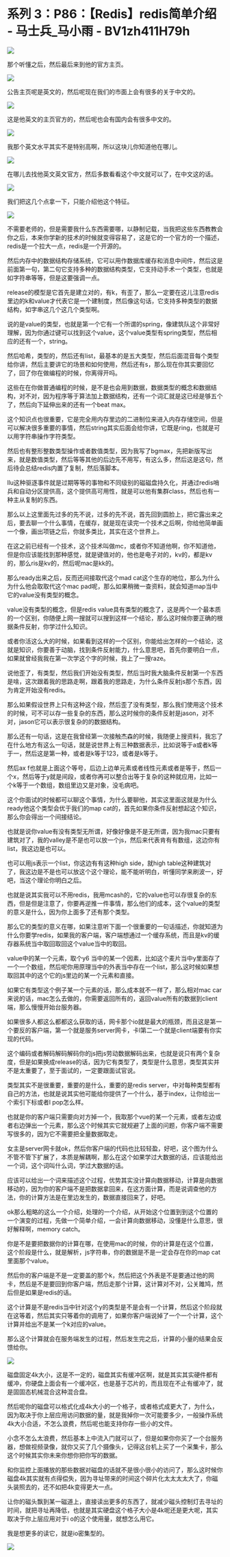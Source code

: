 # 系列 3：P86：【Redis】redis简单介绍 - 马士兵_马小雨 - BV1zh411H79h

![](img/2a2de83fdfeba11f685f536c21af6622_0.png)

那个听懂之后，然后最后来到他的官方主页。

![](img/2a2de83fdfeba11f685f536c21af6622_2.png)

公告主页呢是英文的，然后呢现在我们的市面上会有很多的关于中文的。

![](img/2a2de83fdfeba11f685f536c21af6622_4.png)

这是他英文的主页官方的，然后呢也会有国内会有很多中文的。

![](img/2a2de83fdfeba11f685f536c21af6622_6.png)

我那个英文水平其实不是特别高啊，所以这块儿你知道他在哪儿。

![](img/2a2de83fdfeba11f685f536c21af6622_8.png)

在哪儿去找他英文英文官方，然后多数看看这个中文就可以了，在中文这的话。

![](img/2a2de83fdfeba11f685f536c21af6622_10.png)

我们把这几个点拿一下，只能介绍他这个特征。

![](img/2a2de83fdfeba11f685f536c21af6622_12.png)

不需要老师的，但是需要我什么东西需要哪，以静制记载，当我把这些东西教教会你之后，本来你学新的技术的时候就变得容易了，这是它的一个官方的一个描述，redis是一个拉大一点，redis是一个开源的。

然后内存中的数据结构存储系统，它可以用作数据库缓存和消息中间件，然后这是前面第一句，第二句它支持多种的数据结构类型，它支持动手术一个类型，也就是如字符串等等，但是这要强调一点。

release的模型是它首先是建立对的，有k，有歪了，那么一定要在这儿注意redis里边的k和value才代表它是一个建制度，然后像这句话，它支持多种类型的数据结构，如字串这几个这几个类型啊。

说的是value的类型，也就是第一个它有一个所谓的spring，像建筑队这个非常好理解，因为你通过键可以找到这个value，这个value类型有spring类型，然后相应的还有一个，string。

然后哈希，类型的，然后还有list，最基本的是五大类型，然后后面混音每个类型给你讲，然后主要讲它的场景和如何使用，然后还有s，那么现在你其实要回忆了，回了你在做编程的时候，你离得开吗。

这些在在你做普通编程的时候，是不是也会用到数据，数据类型的概念和数据结构，对不对，因为程序等于算法加上数据结构，还有一个词汇就是这已经是够五个了，然后向下延伸出来的还有一个beat max。

这个知识点也很重要，它是完全用内存里边的二进制位来进入内存存储空间，但是可以解决很多重要的事情，然后string其实后面会给你讲，它既是ring，也就是可以用字符串操作字符类型。

然后也有整形整数类型操作或者数值类型，因为我写了bgmax，先把新版写出来，就是数值类型，然后等等其他的后边先不用写，有这么多，然后这是这句，然后待会总结redis内置了复制，然后落脚本。

llu这种驱逐事件就是过期等等的事物和不同级别的磁磁盘持久化，并通过redis哨兵和自动分区提供高，这个提供高可用性，就是可以他有集群class，然后也有一种主从复制的东西。

那么以上这里面先过多的先不说，过多的先不说，首先回到圆脸上，把它露出来之后，要去聊一个什么事情，在缓存，就是现在读完一个技术之后啊，你给他简单画一个像，画出项链之后，你就多类比，其实在这个世界上。

在这之前已经有一个技术，这个技术叫做mc，或者你不知道他啊，你不知道他，但是你应该能找到那种感觉，就是键值对的，他也是电子对的，kv的，都是kv的，那么ris是kv的，然后呢mac是kk的。

那么ready出来之后，反而还间接取代这个mad cat这个生存的地位，那么为什么为什么他会取取代这个mac pad呢，那么如果稍微一查资料，就会知道map当中它的value没有类型的概念。

value没有类型的概念，但是redis value具有类型的概念了，这是两个一个最本质的一个区别，你随便上网一搜就可以搜到这样一个结论，那么这时候你要正确的根据条件反射，你学过什么知识。

或者你活这么大的时候，如果看到这样的一个区别，你能给出怎样的一个结论，这就是知识，你要善于动脑，找到条件反射能力，什么意思吧，首先你要明白一点，如果就曾经我我在第一次学这个字的时候，我上了一搜raze。

说他歪了，有类型，然后我们开始没有类型，然后当时我大脑条件反射第一个东西是啥，这次跟着我的思路走啊，跟着我的思路走，为什么条件反射js那个东西，因为肯定开始没有redis。

那么如果假设世界上只有这种这个段，然后歪了没有类型，那么我们使用这个技术的时候，可不可以存一些复杂的东西，那么这时候你的条件反射是jason，对不对，jason它可以表示很复杂的的数据结构。

那么还有一句话，这是在我曾经第一次接触杰森的时候，我随便上搜资料，我忘了在什么地方有这么一句话，就是说世界上有三种数据表示，比如说等于a或者k等于一，然后这是第一种，或者是k等于123，或者是k等于。

然后ax f也就是上面这个等号，后边上边单元素或者线性元素或者是等于，然后一个x，然后等于y就是间段，或者你再可以整合出等于复杂的这种就应用，比如一个k等于一个数组，数组里边又是对象，没毛病吧。

这个你面试的时候都可以聊这个事情，为什么要聊他，其实这里面这就是为什么ready他这个类型会优于我们的map cat的，首先如果你条件反射想起这个知识，那么你会得出一个间接结论。

也就是说你value有没有类型无所谓，好像好像是不是无所谓，因为我mac只要有建筑对了，我的valley是不是也可以放一个js，然后来代表肯有有数组，这边你有list，我这边是也可以。

也可以用js表示一个list，你这边有有这种high side，就high table这种建筑对了，我这边是不是也可以放这个这个理论，能不能听明白，听懂同学来刷波一，好吧，当这个理论你明白之后。

也就是说其实我可以不用redis，我用mcash的，它的value也可以存很复杂的东西，但是但是注意了，你要再逆推一件事情，那么他们的成本，这个value的类型的意义是什么，因为你上面多了还有那个类型。

那么它的类型的意义在哪，如果注意听下面一个很重要的一句话描述，你就知道为什么你要学redis，如果我的客户端，客户端想通过一个缓存系统，而且是kv的缓存器系统当中取回取回这个value当中的取回。

value中的某一个元素，取个y6 当中的某一个因素，比如这个麦片当中y里面存了一个一个数组，然后呢你用原理当中的外表当中存在一个list，那么这时候如果想取回其中的这个它的js里边的某一个元素和直接。

如果它有类型这个例子某一个元素的话，那么成本就不一样了，那么相对mac car来说的话，mac怎么去做的，你需要返回所有的，返回value所有的数据到client端，那么慢慢开始台服务器。

如果很多人都这么都都这么获取的话，网卡那个io就是最大的瓶颈，而且这是第一个要反的客户端，第一个就是服务server网卡，卡l第二一个就是client端要有你实现的代码。

这个编码或者解码解码解码你的js把js劳动数据解码出来，也就是说只有两个复杂度，但是如果换成release的话，因为它有类型了，类型是什么意思，类型其实并不是太重要了，至于面试的，一定要跟面试官说。

类型其实不是很重要，重要的是什么，重要的是redis server，中对每种类型都有自己的方法，也就是说其实他可能给你提供了一个什么，基于index，让你给出一个索引下标或者l pop怎么样。

也就是你的客户端只需要向对方掉一个，我取那个vue的某一个元素，或者左边或者右边弹出一个元素，那么这个时候其实它就规避了上面的问题，你客户端不需要写很多的，因为它不需要把全量数据取走。

女主是server网卡就ok，然后你客户端的代码也比较轻盈，好吧，这个图为什么不管不管下扩展了，本质是解耦啊，那么在这个如果学过大数据的话，应该能给出一个词，这个词叫什么词，学过大数据的话。

应该可以给出一个词来描述这个过程，优势其实没计算向数据移动，计算是向数据移动的，因为你的客户端不是把数据拿回来，在这方面计算，而是说调查他的方法，你的计算方法是在里边发生的，数据直接回来了，好吧。

ok那么粗略的这么一个介绍，处理的一个介绍，从开始这个位置到到这个位置的一个演变的过程，先做一个简单介绍，一会计算向数据移动，没懂是什么意思，很好解释啊，memory catch。

你是不是要把数据你的计算在哪，在使用mac的时候，你的计算是在这个位置，这个阶段是什么，就是解析，js字符串，你的数据是不是一定会存在你的map cat里面那个value。

然后你的客户端是不是一定要盖的那个k，然后把这个外表是不是要通过他的网卡，然后是不是要回到你客户端，然后走那个计算，这计算对不对，公关雎鸠，然后但是如果是redis的话。

这个计算是不是redis当中针对这个y的类型是不是会有一个计算，然后这个阶段就在这等着，然后其实只等着你的调用了，如果你客户端说掉了一个一个计算，这个计算并给出不是某一个k对应的value。

那么这个计算就会在服务端发生的过程，然后发生完之后，计算的小量的结果会反馈给你。

![](img/2a2de83fdfeba11f685f536c21af6622_14.png)

磁盘固定4k大小，这是不一定的，磁盘其实有缓冲区啊，就是其实其实硬件都有缓冲，你硬盘上面会有一个缓冲区，也是基于芯片的，而且现在不止有缓冲了，就是固固态机械混合这种混合盘。

然后呢你的磁盘可以格式化成4k大小的一个格子，或者格式成更大了，为什么，因为取决于你上层应用访问数据的量，就是我掉你一次可能要多少，一般操作系统4k大小合适，不怎么浪费，然后呢也能支持你存一些小的文件。

小念不怎么太浪费，然后基本上中流入门就可以了，但是如果你你买了一个台服务器，想做视频录像，就你又买了几个摄像头，记得这台机上买了一个采集卡，那么这个时候其实你未来你想你把你写的数据。

和你监控上面播放的那些数据对磁盘的话就不是很小很小的访问了，那么这时候你磁盘4k其实就有点得偿失，因为寻址带来的时间这个碎片化太太太太大了，你磁头装照去的，还不如把4k变得更大一点。

让你的磁头飘到某一磁道上，直接读出更多的东西了，就减少磁头控制灯去寻址的时间，就把寻址再降低，也就是其实硬盘这个格子大小是4k呢还是更大呢，其实取决于你上层应用对于i o的这个使用量，就想怎么用它。

我是想更多的读它，就是io密集型的。

![](img/2a2de83fdfeba11f685f536c21af6622_16.png)